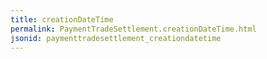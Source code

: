 ```yaml
---
title: creationDateTime
permalink: PaymentTradeSettlement.creationDateTime.html
jsonid: paymenttradesettlement_creationdatetime
---
```

